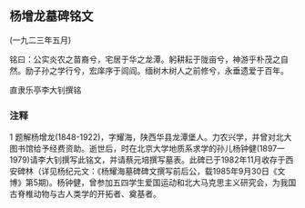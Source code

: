 ## 杨增龙墓碑铭文

 

(一九二三年五月)

 

铭曰：公实炎农之苗裔兮，宅居于华之龙潭。躬耕耘于陇亩兮，神游乎朴茂之自然。励子孙之学行兮，宏庠序于闾阎。缅树木树人之前修兮，永垂遗爱于百年。

 

直隶乐亭李大钊撰铭

 

### 注释
1 题解杨增龙(1848-1922)，字耀海，陕西华县龙潭堡人。力农兴学，并曾对北大图书馆给予经费资助。逝世后，时在北京大学地质系求学的孙儿杨钟健(1897一1979)请李大钊撰写此铭文，并请蔡元培撰写墓表。此碑已于1982年11月收存于西安碑林（详见杨纪元文：《杨耀海墓碑碑文撰写前后公，载1985年9月30日《文博》第5期)。杨钟健，曾参加五四学生爱国运动和北大马克思主义研究会，为我国古脊椎动物与古人类学的开拓者、奠基者。
